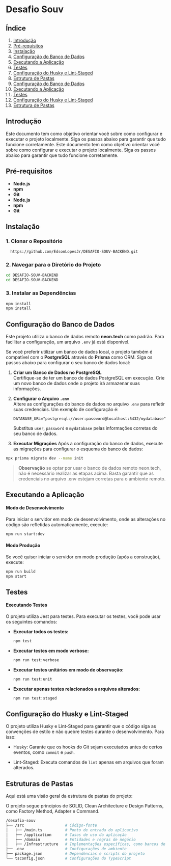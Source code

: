 # Desafio Souv

## Índice

1. [Introdução](#introdução)
2. [Pré-requisitos](#pré-requisitos)
3. [Instalação](#instalação)
4. [Configuração do Banco de Dados](#configuração-do-banco-de-dados)
5. [Executando a Aplicação](#executando-a-aplicação)
6. [Testes](#testes)
7. [Configuração do Husky e Lint-Staged](#configuração-do-husky-e-lint-staged)
8. [Estrutura de Pastas](#estrutura-de-pastas)
9. [Configuração do Banco de Dados](#configuração-do-banco-de-dados)
10. [Executando a Aplicação](#executando-a-aplicação)
11. [Testes](#testes)
12. [Configuração do Husky e Lint-Staged](#configuração-do-husky-e-lint-Staged)
13. [Estrutura de Pastas](#estrutura-de-pastas)

## Introdução

Este documento tem como objetivo orientar você sobre como configurar e executar o projeto localmente. Siga os passos abaixo para garantir que tudo funcione corretamente.
Este documento tem como objetivo orientar você sobre como configurar e executar o projeto localmente. Siga os passos abaixo para garantir que tudo funcione corretamente.

## Pré-requisitos

- **Node.js**
- **npm**
- **Git**
- **Node.js**
- **npm**
- **Git**

## Instalação

### 1. Clonar o Repositório

```bash
  https://github.com/EdsonLopesJr/DESAFIO-SOUV-BACKEND.git
```

### 2. Navegar para o Diretório do Projeto

```bash
cd DESAFIO-SOUV-BACKEND
cd DESAFIO-SOUV-BACKEND
```

### 3. Instalar as Dependências

```bash
npm install
npm install
```

## Configuração do Banco de Dados

Este projeto utiliza o banco de dados remoto **neon.tech** como padrão. Para facilitar a configuração, um arquivo `.env` já está disponível.

Se você preferir utilizar um banco de dados local, o projeto também é compatível com o **PostgreSQL** através do **Prisma** como ORM. Siga os passos abaixo para configurar o seu banco de dados local:

1. **Criar um Banco de Dados no PostgreSQL**  
   Certifique-se de ter um banco de dados PostgreSQL em execução. Crie um novo banco de dados onde o projeto irá armazenar suas informações.

2. **Configurar o Arquivo `.env`**  
   Altere as configurações do banco de dados no arquivo `.env` para refletir suas credenciais. Um exemplo de configuração é:

   ```env
   DATABASE_URL="postgresql://user:password@localhost:5432/mydatabase"
   ```

   Substitua `user`, `password` e `mydatabase` pelas informações corretas do seu banco de dados.

3. **Executar Migrações**
   Após a configuração do banco de dados, execute as migrações para configurar o esquema do banco de dados:

```bash
npx prisma migrate dev --name init
```

> **Observação**
> se optar por usar o banco de dados remoto neon.tech, não é necessário realizar as etapas acima. Basta garantir que as credenciais no arquivo .env estejam corretas para o ambiente remoto.

## Executando a Aplicação

#### **Modo de Desenvolvimento**

Para iniciar o servidor em modo de desenvolvimento, onde as alterações no código são refletidas automaticamente, execute:

```bash
npm run start:dev
```

#### **Modo Produção**

Se você quiser iniciar o servidor em modo produção (após a construção), execute:

```bash
npm run build
npm start
```

## Testes

#### Executando Testes

O projeto utiliza Jest para testes. Para executar os testes, você pode usar os seguintes comandos:

- **Executar todos os testes:**

  ```bash
  npm test
  ```

- **Executar testes em modo verbose:**

  ```bash
  npm run test:verbose
  ```

- **Executar testes unitários em modo de observação:**

  ```bash
  npm run test:unit
  ```

- **Executar apenas testes relacionados a arquivos alterados:**

  ```bash
  npm run test:staged
  ```

## Configuração do Husky e Lint-Staged

O projeto utiliza Husky e Lint-Staged para garantir que o código siga as convenções de estilo e não quebre testes durante o desenvolvimento. Para isso:

- Husky: Garante que os hooks do Git sejam executados antes de certos eventos, como `commit` e `push`.

- Lint-Staged: Executa comandos de `lint` apenas em arquivos que foram alterados.

## Estruturas de Pastas

Aqui está uma visão geral da estrutura de pastas do projeto:

O projeto segue princípios de SOLID, Clean Architecture e Design Patterns, como Factory Method, Adapter e Command.

```bash
/desafio-souv
├── /src                  # Código-fonte
│   ├── /main.ts          # Ponto de entrada do aplicativo
│   ├── /application      # Casos de uso da aplicação
│   ├── /domain           # Entidades e regras de negócio
│   ├── /Infrastructure   # Implementações específicas, como bancos de dados e API
├── .env                  # Configurações de ambiente
├── package.json          # Dependências e scripts do projeto
└── tsconfig.json         # Configurações do TypeScript
```
